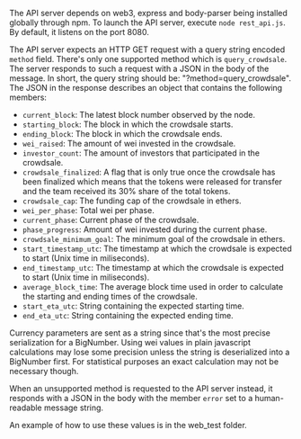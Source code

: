 The API server depends on web3, express and body-parser being installed globally through npm.
To launch the API server, execute `node rest_api.js`. By default, it listens on the port 8080.


The API server expects an HTTP GET request with a query string encoded `method` field. There's only one supported method which is `query_crowdsale`. The server responds to such a request with a JSON in the body of the message. In short, the query string should be: "?method=query_crowdsale". The JSON in the response describes an object that contains the following members:

- `current_block`: The latest block number observed by the node.
- `starting_block`: The block in which the crowdsale starts.
- `ending_block`: The block in which the crowdsale ends.
- `wei_raised`: The amount of wei invested in the crowdsale.
- `investor_count`: The amount of investors that participated in the crowdsale.
- `crowdsale_finalized`: A flag that is only true once the crowdsale has been finalized which means that the tokens were released for transfer and the team received its 30% share of the total tokens.
- `crowdsale_cap`: The funding cap of the crowdsale in ethers.
- `wei_per_phase`: Total wei per phase.
- `current_phase`: Current phase of the crowdsale.
- `phase_progress`: Amount of wei invested during the current phase.
- `crowdsale_minimum_goal`: The minimum goal of the crowdsale in ethers.
- `start_timestamp_utc`: The timestamp at which the crowdsale is expected to start (Unix time in miliseconds). 
- `end_timestamp_utc`: The timestamp at which the crowdsale is expected to start (Unix time in miliseconds).
- `average_block_time`: The average block time used in order to calculate the starting and ending times of the crowdsale.
- `start_eta_utc`: String containing the expected starting time.
- `end_eta_utc`: String containing the expected ending time.

Currency parameters are sent as a string since that's the most precise serialization for a BigNumber. Using wei values in plain javascript calculations may lose some precision unless the string is deserialized into a BigNumber first. For statistical purposes an exact calculation may not be necessary though.

When an unsupported method is requested to the API server instead, it responds with a JSON in the body with the member `error` set to a human-readable message string.

An example of how to use these values is in the web_test folder.

